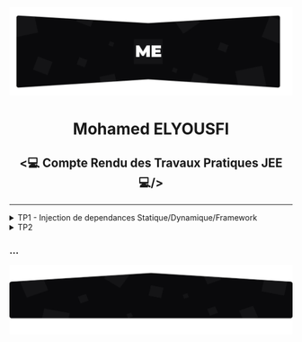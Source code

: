 <img src="./github/assets/images/topo_readme.jpg"/>

<h1 align="center">Mohamed ELYOUSFI</h1>

<h2 align="center"><💻 Compte Rendu des Travaux Pratiques JEE💻/></h2>

---

<details>
    <summary>TP1 - Injection de dependances Statique/Dynamique/Framework</summary><br>
    <p>
        On considère le schéma suivant ou les classes sont liées par un couplage faible<br>
        <center><img src="./github/assets/images/TP1/Screenshot_1.png"/></center>
        <pre>Implémentation en java :
- Interface IDao et leurs implémentations :</pre>
        <center><img src="./github/assets/images/TP1/Screenshot_3.png" />
        <img src="./github/assets/images/TP1/Screenshot_2.png"/>
        <img src="./github/assets/images/TP1/Screenshot_6.png"/></center><br>
        <pre>- Interface IMetier et son implémentation :</pre>
        <center><img src="./github/assets/images/TP1/Screenshot_5.png"/>
        <img src="./github/assets/images/TP1/Screenshot_4.png"/></center>
        <h3>1- Injection de dependances Statique</h3>
        <center><img src="./github/assets/images/TP1/Screenshot_7.png"/></center>
        <h3>2- Injection de dependances Dynamique</h3>
        <pre>L'injection dynamique et faite à l'aide d'un fichier config.txt qui contient les noms des classes qui vont etre chargé dans la couche presentation</pre>
        <center><img src="./github/assets/images/TP1/Screenshot_9.png"/></center>
        <pre>1 : Chargement du fichier config.txt
2 : Lecture des noms complets(package + nom de la classe) des classes existant dans ce fichier
3 : Récuperation des instances de "Class" à partir des noms complet des classes 
4 : L'instanciation des classes(si ces classe ont un constructeur sans paramètre)
5 : Chargement et invocation(injection) du methode "setDao"</pre>
        <center><img src="./github/assets/images/TP1/Screenshot_8.png"/></center>
    </p>
</details>

<details>
    <summary>TP2</summary>
    <br />
    <p align="center">
        Coming soon...
    </p>
</details>

<h3>...</h3>
<img src="./github/assets/images/rodape_readme.jpg" alt="Art for footer readme.md" />
